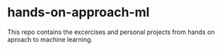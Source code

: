 # hands-on-approach-ml
This repo contains the excercises and personal projects from hands on aproach to machine learning.
